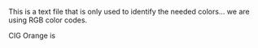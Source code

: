 This is a text file that is only used to identify the needed colors... we are using RGB color codes. 


CIG Orange is 
